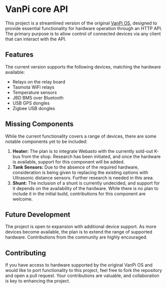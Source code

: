 # VanPi core API

This project is a streamlined version of the original [VanPi OS](https://github.com/Pekaway/VAN_PI/tree/main/VanPi-OS), designed to provide essential functionality for hardware operation through an HTTP API. The primary purpose is to allow control of connected devices via any client that can interact with the API.

## Features

The current version supports the following devices, matching the hardware available:

* Relays on the relay board
* Tasmota WiFi relays
* Temperature sensors
* JBD BMS over Bluetooth
* USB GPS dongles
* Zigbee USB dongles

## Missing Components

While the current functionality covers a range of devices, there are some notable components yet to be included:

1. **Heater:** The plan is to integrate Webasto with the currently sold-out K-bus from the shop. Research has been initiated, and once the hardware is available, support for this component will be added.
2. **Tank Sensors:** Due to the absence of the required hardware, consideration is being given to replacing the existing options with Ultrasonic distance sensors. Further research is needed in this area.
3. **Shunt:** The inclusion of a shunt is currently undecided, and support for it depends on the availability of the hardware. While there is no plan to include it in the initial build, contributions for this component are welcome.

## Future Development

The project is open to expansion with additional device support. As more devices become available, the plan is to extend the range of supported hardware. Contributions from the community are highly encouraged.

## Contributing

If you have access to hardware supported by the original VanPi OS and would like to port functionality to this project, feel free to fork the repository and open a pull request. Your contributions are valuable, and collaboration is key to enhancing the project.
